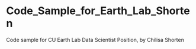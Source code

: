 # Code_Sample_for_Earth_Lab_Shorten
Code sample for CU Earth Lab Data Scientist Position, by Chilisa Shorten
